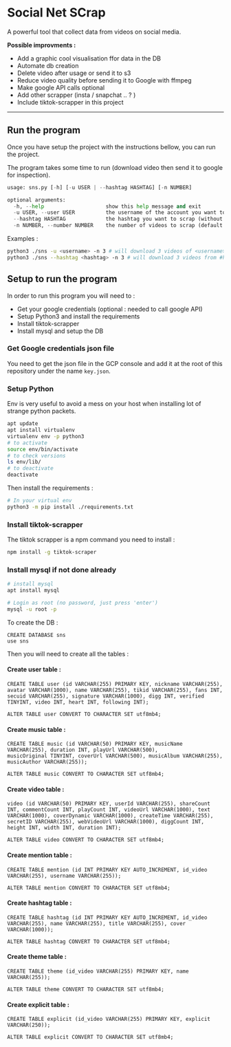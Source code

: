 # Social Net SCrap

A powerful tool that collect data from videos on social media.

**Possible improvments :**

- Add a graphic cool visualisation ffor data in the DB
- Automate db creation
- Delete video after usage or send it to s3 
- Reduce video quality before sending it to Google with ffmpeg
- Make google API calls optional
- Add other scrapper (insta / snapchat .. ? )
- Include tiktok-scrapper in this project 
-------
## Run the program

Once you have setup the project with the instructions bellow, you can run the project.

The program takes some time to run (download video then send it to google for inspection). 

```python
usage: sns.py [-h] [-u USER | --hashtag HASHTAG] [-n NUMBER]

optional arguments:
  -h, --help                    show this help message and exit
  -u USER, --user USER          the username of the account you want to scrap.
  --hashtag HASHTAG             the hashtag you want to scrap (without #).
  -n NUMBER, --number NUMBER    the number of videos to scrap (default: 10).
```

Examples : 
```bash
python3 ./sns -u <username> -n 3 # will download 3 videos of <username>
python3 ./sns --hashtag <hashtag> -n 3 # will download 3 videos from #hashtag
```

## Setup to run the program

In order to run this program you will need to : 
* Get your google credentials (optional : needed to call google API)
* Setup Python3 and install the requirements
* Install tiktok-scrapper 
* Install mysql and setup the DB

### Get Google credentials json file

You need to get the json file in the GCP console and add it at the root of this repository under the name `key.json`.

### Setup Python

Env is very useful to avoid a mess on your host when installing lot of strange python packets.

```bash
apt update
apt install virtualenv
virtualenv env -p python3
# to activate
source env/bin/activate
# to check versions
ls env/lib/
# to deactivate
deactivate
```

Then install the requirements : 

```bash
# In your virtual env
python3 -m pip install ./requirements.txt
```


### Install tiktok-scrapper

The tiktok scrapper is a npm command you need to install : 
```bash
npm install -g tiktok-scraper
```

### Install mysql if not done already

```bash
# install mysql
apt install mysql

# Login as root (no password, just press 'enter')
mysql -u root -p 
```

To create the DB : 
```mysql
CREATE DATABASE sns
use sns
```

Then you will need to create all the tables : 

#### Create user table : 
```
CREATE TABLE user (id VARCHAR(255) PRIMARY KEY, nickname VARCHAR(255), avatar VARCHAR(1000), name VARCHAR(255), tikid VARCHAR(255), fans INT, secuid VARCHAR(255), signature VARCHAR(1000), digg INT, verified TINYINT, video INT, heart INT, following INT);

ALTER TABLE user CONVERT TO CHARACTER SET utf8mb4;
```

#### Create music table : 
```
CREATE TABLE music (id VARCHAR(50) PRIMARY KEY, musicName VARCHAR(255), duration INT, playUrl VARCHAR(500), 
musicOriginal TINYINT, coverUrl VARCHAR(500), musicAlbum VARCHAR(255), musicAuthor VARCHAR(255));

ALTER TABLE music CONVERT TO CHARACTER SET utf8mb4;
```

#### Create video table : 
```
video (id VARCHAR(50) PRIMARY KEY, userId VARCHAR(255), shareCount INT, commentCount INT, playCount INT, videoUrl VARCHAR(1000), text VARCHAR(1000), coverDynamic VARCHAR(1000), createTime VARCHAR(255), secretID VARCHAR(255), webVideoUrl VARCHAR(1000), diggCount INT, height INT, width INT, duration INT);

ALTER TABLE video CONVERT TO CHARACTER SET utf8mb4;
```

#### Create mention table : 

```
CREATE TABLE mention (id INT PRIMARY KEY AUTO_INCREMENT, id_video VARCHAR(255), username VARCHAR(255));

ALTER TABLE mention CONVERT TO CHARACTER SET utf8mb4;
```

#### Create hashtag table : 
```
CREATE TABLE hashtag (id INT PRIMARY KEY AUTO_INCREMENT, id_video VARCHAR(255), name VARCHAR(255), title VARCHAR(255), cover VARCHAR(1000));

ALTER TABLE hashtag CONVERT TO CHARACTER SET utf8mb4;
```

#### Create theme table : 
```
CREATE TABLE theme (id_video VARCHAR(255) PRIMARY KEY, name VARCHAR(255));

ALTER TABLE theme CONVERT TO CHARACTER SET utf8mb4;
```

#### Create explicit table : 
```
CREATE TABLE explicit (id_video VARCHAR(255) PRIMARY KEY, explicit VARCHAR(250));

ALTER TABLE explicit CONVERT TO CHARACTER SET utf8mb4;
```
